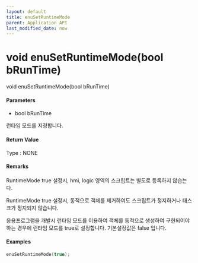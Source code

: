 ```yaml
---
layout: default
title: enuSetRuntimeMode
parent: Application API
last_modified_date: now
---
```

# void enuSetRuntimeMode\(bool bRunTime\)

void enuSetRuntimeMode\(bool bRunTime\)

#### Parameters

* bool bRunTime

런타임 모드를 지정합니다.

#### Return Value

Type : NONE

#### Remarks

RuntimeMode true 설정시, hmi, logic 영역의 스크립트는 별도로 등록하지 않습는다.

RuntimeMode true 설정시, 동적으로 객체를 제거하여도 스크립트가 정지하거나 태스크가 정지되지 않습니다.

응용프로그램을 개발시 런타임 모드를 이용하여 객체를 동적으로 생성하여 구현되어야 하는 경우에 런타임 모드를 true로 설정합니다. 기본설정값은 false 입니다.

#### Examples

```cpp
enuSetRuntimeMode(true);
```



